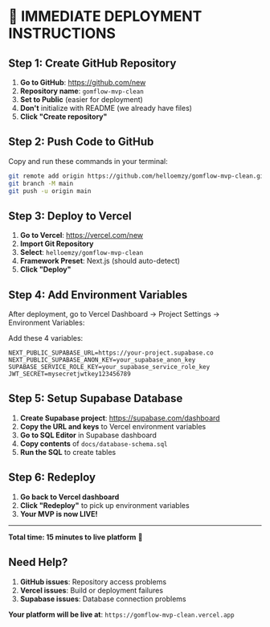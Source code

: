 # 🚀 IMMEDIATE DEPLOYMENT INSTRUCTIONS

## Step 1: Create GitHub Repository

1. **Go to GitHub**: https://github.com/new
2. **Repository name**: `gomflow-mvp-clean`
3. **Set to Public** (easier for deployment)
4. **Don't** initialize with README (we already have files)
5. **Click "Create repository"**

## Step 2: Push Code to GitHub

Copy and run these commands in your terminal:

```bash
git remote add origin https://github.com/helloemzy/gomflow-mvp-clean.git
git branch -M main
git push -u origin main
```

## Step 3: Deploy to Vercel

1. **Go to Vercel**: https://vercel.com/new
2. **Import Git Repository**
3. **Select**: `helloemzy/gomflow-mvp-clean`
4. **Framework Preset**: Next.js (should auto-detect)
5. **Click "Deploy"**

## Step 4: Add Environment Variables

After deployment, go to Vercel Dashboard → Project Settings → Environment Variables:

Add these 4 variables:
```
NEXT_PUBLIC_SUPABASE_URL=https://your-project.supabase.co
NEXT_PUBLIC_SUPABASE_ANON_KEY=your_supabase_anon_key
SUPABASE_SERVICE_ROLE_KEY=your_supabase_service_role_key
JWT_SECRET=mysecretjwtkey123456789
```

## Step 5: Setup Supabase Database

1. **Create Supabase project**: https://supabase.com/dashboard
2. **Copy the URL and keys** to Vercel environment variables
3. **Go to SQL Editor** in Supabase dashboard
4. **Copy contents** of `docs/database-schema.sql`
5. **Run the SQL** to create tables

## Step 6: Redeploy

1. **Go back to Vercel dashboard**
2. **Click "Redeploy"** to pick up environment variables
3. **Your MVP is now LIVE!**

---

**Total time: 15 minutes to live platform** 🎉

## Need Help?

1. **GitHub issues**: Repository access problems
2. **Vercel issues**: Build or deployment failures  
3. **Supabase issues**: Database connection problems

**Your platform will be live at**: `https://gomflow-mvp-clean.vercel.app`